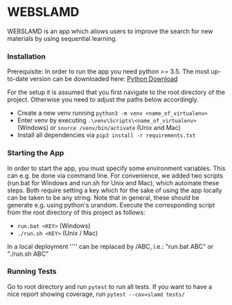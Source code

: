 
# WEBSLAMD

WEBSLAMD is an app which allows users to improve the search for new materials by using sequential learning.

### Installation

Prerequisite: In order to run the app you need python >= 3.5. The most up-to-date version can be downloaded here: 
[Python Download](https://www.python.org/)

For the setup it is assumed that you first navigate to the root directory of the project. Otherwise you need
to adjust the paths below accordingly.

- Create a new venv running ``python3 -m venv <name_of_virtualenv>``
- Enter venv by executing ``.\venv\Scripts\<name_of_virtualenv>`` (Windows) or ``source /venv/bin/activate`` (Unix and Mac)
- Install all dependencies via ``pip3 install -r requirements.txt``

### Starting the App
In order to start the app, you must specify some environment variables. This can e.g. be done via command line.
For convenience, we added two scripts (run.bat for Windows and run.sh for Unix and Mac), which automate these steps.
Both require setting a key which for the sake of using the app locally can be taken to be any string. Note that in general,
these should be generate e.g. using python's urandom. Execute the corresponding script from the root directory of this project as follows:  

- ``run.bat <KEY>`` (Windows)
- ``./run.sh <KEY>`` (Unix / Mac)

In a local deployment ''<KEY>'' can be replaced by /ABC, i.e.: "run.bat ABC" or "./run.sh ABC"

### Running Tests
Go to root directory and run ``pytest`` to run all tests. If you want to have a nice report showing coverage, run
``pytest --cov=slamd tests/``
